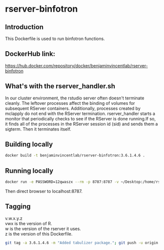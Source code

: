 # rserver-binfotron

## Introduction
This Dockerfile is used to run binfotron functions.


## DockerHub link:  
https://hub.docker.com/repository/docker/benjaminvincentlab/rserver-binfotron   


## What's with the rserver_handler.sh
In our cluster environment, the rstudio server often doesn't terminate cleanly. The leftover processes affect the binding of volumes for subsequent RServer containers. Additionally, processes created by mclapply do not end with the RServer termination. rserver_handler starts a monitor that periodically checks to see if the RServer is done running.If so, it finds all of the processes in the RServer session id (sid) and sends them a sigterm. Then it terminates itself.


## Building locally
```bash
docker build -t benjaminvincentlab/rserver-binfotron:3.6.1.4.6 .
```


## Running locally
```bash
docker run -e PASSWORD=12qwaszx --rm -p 8787:8787 -v ~/Desktop:/home/rstudio benjaminvincentlab/rserver-binfotron:3.6.1.4.6 8787
```
Then direct browser to localhost:8787.  


## Tagging
v.w.x.y.z  
vwx is the version of R.  
w is the version of the rserver it uses.  
z is the version of this Dockerfile.  
```bash  
git tag -a 3.6.1.4.6 -m "Added tabulizer package."; git push -u origin --tags  
```
